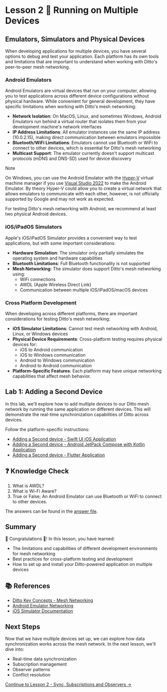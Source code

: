 # Lesson 2 🚀 Running on Multiple Devices

## Emulators, Simulators and Physical Devices

When developing applications for multiple devices, you have several options to debug and test your application. Each platform has its own tools and limitations that are important to understand when working with Ditto's peer-to-peer mesh networking.

### Android Emulators

Android Emulators are virtual devices that run on your computer, allowing you to test applications across different device configurations without physical hardware. While convenient for general development, they have specific limitations when working with Ditto's mesh networking:

- **Network Isolation**: On MacOS, Linux, and sometimes Windows, Android Emulators run behind a virtual router that isolates them from your development machine's network interfaces
- **IP Address Limitations**: All emulator instances use the same IP address (10.0.2.15), making direct communication between emulators impossible
- **Bluetooth/WiFi Limitations**: Emulators cannot use Bluetooth or WiFi to connect to other devices, which is essential for Ditto's mesh networking
- **Multicast Support**: The emulator currently doesn't support multicast protocols (mDNS and DNS-SD) used for device discovery

> [!NOTE] 
> On Windows, you can use the Android Emulator with the [Hyper-V](https://learn.microsoft.com/en-us/dotnet/maui/android/emulator/hardware-acceleration?view=net-maui-9.0#accelerate-with-hyper-v) virtual machine manager if you use [Visual Studio 2022](https://learn.microsoft.com/en-us/dotnet/maui/android/emulator/?view=net-maui-9.0) to make the Android Emulator.  By theory Hyper-V could allow you to create a virtual network that allows emulators to communicate with each other, however, is not officially supported by Google and may not work as expected. 

For testing Ditto's mesh networking with Android, we recommend at least two physical Android devices.

### iOS/iPadOS Simulators 

Apple's iOS/iPadOS Simulator provides a convenient way to test applications, but with some important considerations:

- **Hardware Simulation**: The simulator only partially simulates the operating system and hardware capabilities
- **Bluetooth Limitations**: Full Bluetooth functionality is not supported
- **Mesh Networking**: The simulator does support Ditto's mesh networking using:
  - WiFi connections
  - AWDL (Apple Wireless Direct Link)
  - Communication between multiple iOS/iPadOS/macOS devices

### Cross Platform Development

When developing across different platforms, there are important considerations for testing Ditto's mesh networking:

- **iOS Simulator Limitations**: Cannot test mesh networking with Android, Linux, or Windows devices
- **Physical Device Requirements**: Cross-platform testing requires physical devices for:
  - iOS to Android communication
  - iOS to Windows communication
  - Android to Windows communication
  - Android to Android communication
- **Platform-Specific Features**: Each platform may have unique networking capabilities that affect mesh behavior.

## Lab 1: Adding a Second Device

In this lab, we'll explore how to add multiple devices to our Ditto mesh network by running the same application on different devices. This will demonstrate the real-time synchronization capabilities of Ditto across devices.

Follow the platform-specific instructions:

- [Adding a Second device - Swift UI iOS Application](lab1/swift.md)
- [Adding a Second device - Android JetPack Compose with Kotlin Application](lab1/android.md)
- [Adding a Second device - Flutter Application](lab1/flutter.md)

## ❓ Knowledge Check 

1. What is AWDL? 
2. What is Wi-Fi Aware? 
3. True or False; An Android Emulator can use Bluetooth or WiFi to connect to other devices. 

The answers can be found in the [answer file](.answer).

## Summary

🎉 Congratulations 🙌! In this lesson, you have learned:
- The limitations and capabilities of different development environments for mesh networking
- Best practices for cross-platform testing and development
- How to set up and install your Ditto-powered application on multiple devices


## 📚 References
- [Ditto Key Concepts - Mesh Networking](https://docs.ditto.live/key-concepts/mesh-networking)
- [Android Emulator Networking](https://developer.android.com/studio/run/emulator-networking)
- [iOS Simulator Documentation](https://developer.apple.com/documentation/xcode/testing-in-simulator-versus-testing-on-hardware-devices)

## Next Steps

Now that we have multiple devices set up, we can explore how data synchronization works across the mesh network. In the next lesson, we'll dive into:
- Real-time data synchronization
- Subscription management
- Observer patterns
- Conflict resolution

[Continue to Lesson 2 - Sync, Subscriptions and Observers →](../lesson_2/README.md)

